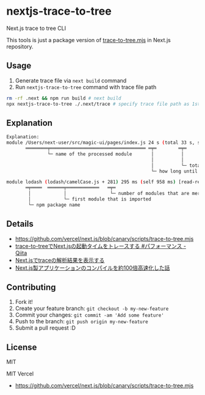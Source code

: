 # nextjs-trace-to-tree

Next.js trace to tree CLI

This tools is just a package version of [trace-to-tree.mjs](https://github.com/vercel/next.js/blob/canary/scripts/trace-to-tree.mjs) in Next.js repository.

## Usage

1. Generate trace file via `next build` command
2. Run `nextjs-trace-to-tree` command with trace file path

```bash
rm -rf .next && npm run build # next build
npx nextjs-trace-to-tree ./.next/trace # specify trace file path as 1st argument
```

## Explanation

```bash
Explanation:
module /Users/next-user/src/magic-ui/pages/index.js 24 s (total 33 s, self 163 ms) [read-resource 873 µs, next-babel-turbo-loader 135 ms]
       ════════╤═══════════════════════════════════ ═╤═        ═╤═       ═╤════   ═══════════╤════════════════════════════════════════
               └─ name of the processed module       │          │         │                  └─ timings of nested steps
                                                     │          │         └─ building the module itself (including overlapping parallel actions)
                                                     │          └─ total build time of this modules and all nested ones (including overlapping parallel actions)
                                                     └─ how long until the module and all nested modules took compiling (wall time, without overlapping actions)

module lodash (lodash/camelCase.js + 281) 295 ms (self 958 ms) [read-resource 936 ms]
       ═╤════  ══════╤════════════   ═╤═
        │            │                └─ number of modules that are merged into that line
        │            └─ first module that is imported
        └─ npm package name
```

## Details

- https://github.com/vercel/next.js/blob/canary/scripts/trace-to-tree.mjs
- [trace-to-treeでNext.jsの起動タイムをトレースする #パフォーマンス - Qiita](https://qiita.com/BRSF/items/bc13324404ecd7387ec8)
- [Next.jsでtraceの解析結果を表示する](https://zenn.dev/s_takashi/scraps/d13e6300993233)
- [Next.js製アプリケーションのコンパイルを約100倍高速化した話](https://zenn.dev/mkt/articles/543669021d9a1e)

## Contributing

1. Fork it!
2. Create your feature branch: `git checkout -b my-new-feature`
3. Commit your changes: `git commit -am 'Add some feature'`
4. Push to the branch: `git push origin my-new-feature`
5. Submit a pull request :D

## License

MIT

MIT Vercel

- https://github.com/vercel/next.js/blob/canary/scripts/trace-to-tree.mjs

